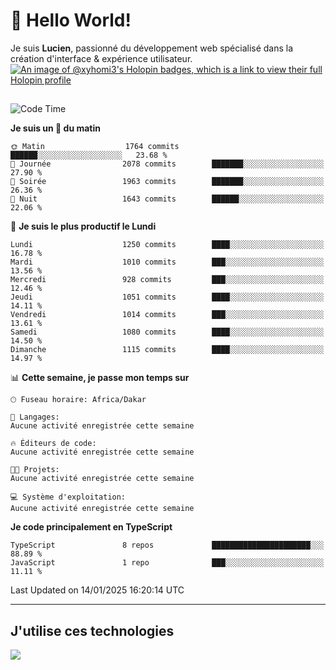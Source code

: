 # 👋 Hello World!

Je suis **Lucien**, passionné du développement web spécialisé dans la création d'interface & expérience utilisateur.
[![An image of @xyhomi3's Holopin badges, which is a link to view their full Holopin profile](https://holopin.me/xyhomi3)](https://holopin.io/@xyhomi3)

##

<!--START_SECTION:waka-->
![Code Time](http://img.shields.io/badge/Code%20Time-2%2C834%20hrs%2050%20mins-blue)

**Je suis un 🐤 du matin** 

```text
🌞 Matin                  1764 commits        ██████░░░░░░░░░░░░░░░░░░░   23.68 % 
🌆 Journée                2078 commits        ███████░░░░░░░░░░░░░░░░░░   27.90 % 
🌃 Soirée                 1963 commits        ███████░░░░░░░░░░░░░░░░░░   26.36 % 
🌙 Nuit                   1643 commits        ██████░░░░░░░░░░░░░░░░░░░   22.06 % 
```
📅 **Je suis le plus productif le Lundi** 

```text
Lundi                    1250 commits        ████░░░░░░░░░░░░░░░░░░░░░   16.78 % 
Mardi                    1010 commits        ███░░░░░░░░░░░░░░░░░░░░░░   13.56 % 
Mercredi                 928 commits         ███░░░░░░░░░░░░░░░░░░░░░░   12.46 % 
Jeudi                    1051 commits        ████░░░░░░░░░░░░░░░░░░░░░   14.11 % 
Vendredi                 1014 commits        ███░░░░░░░░░░░░░░░░░░░░░░   13.61 % 
Samedi                   1080 commits        ████░░░░░░░░░░░░░░░░░░░░░   14.50 % 
Dimanche                 1115 commits        ████░░░░░░░░░░░░░░░░░░░░░   14.97 % 
```


📊 **Cette semaine, je passe mon temps sur** 

```text
🕑︎ Fuseau horaire: Africa/Dakar

💬 Langages: 
Aucune activité enregistrée cette semaine

🔥 Éditeurs de code: 
Aucune activité enregistrée cette semaine

🐱‍💻 Projets: 
Aucune activité enregistrée cette semaine

💻 Système d'exploitation: 
Aucune activité enregistrée cette semaine
```

**Je code principalement en TypeScript** 

```text
TypeScript               8 repos             ██████████████████████░░░   88.89 % 
JavaScript               1 repo              ███░░░░░░░░░░░░░░░░░░░░░░   11.11 % 
```




 Last Updated on 14/01/2025 16:20:14 UTC
<!--END_SECTION:waka-->
---

## J'utilise ces technologies

<p align="left">
  <a href="https://skillicons.dev">
    <img src="https://skillicons.dev/icons?i=ts,js,md,scss,tailwind,react,docker,express,astro,vite,nextjs,vercel,figma,ableton" />
  </a>
</p>

